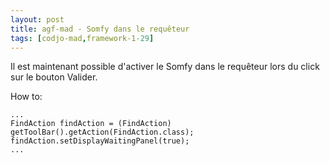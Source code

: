 ```yaml
---
layout: post
title: agf-mad - Somfy dans le requêteur
tags: [codjo-mad,framework-1-29]
---
```

Il est maintenant possible d'activer le Somfy dans le requêteur lors du click sur le bouton Valider.

How to:

```
...
FindAction findAction = (FindAction) getToolBar().getAction(FindAction.class);
findAction.setDisplayWaitingPanel(true);
...
```
